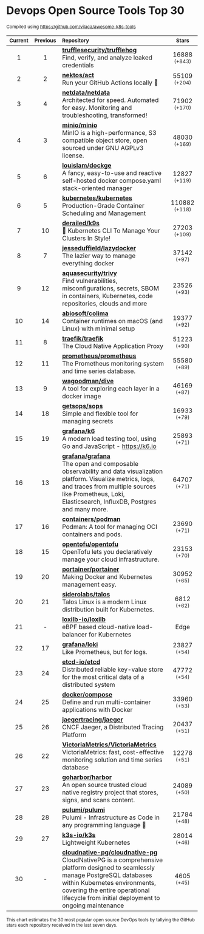 # Devops Open Source Tools Top 30
<sup>Compiled using https://github.com/vilaca/awesome-k8s-tools</sup>
<div align="center">

|<sub>Current</sub>|<sub>Previous</sub>|<sub>Repository</sub>|<sub>Stars</sub>|
|:---:|:---:|:---|:---:|
|1|1|[**trufflesecurity/trufflehog**](https://github.com/trufflesecurity/trufflehog)<br/>Find, verify, and analyze leaked credentials|16888 <sup>(+843)</sup>|
|2|2|[**nektos/act**](https://github.com/nektos/act)<br/>Run your GitHub Actions locally 🚀|55109 <sup>(+204)</sup>|
|3|4|[**netdata/netdata**](https://github.com/netdata/netdata)<br/>Architected for speed. Automated for easy. Monitoring and troubleshooting, transformed!|71902 <sup>(+170)</sup>|
|4|3|[**minio/minio**](https://github.com/minio/minio)<br/>MinIO is a high-performance, S3 compatible object store, open sourced under GNU AGPLv3 license.|48030 <sup>(+169)</sup>|
|5|6|[**louislam/dockge**](https://github.com/louislam/dockge)<br/>A fancy, easy-to-use and reactive self-hosted docker compose.yaml stack-oriented manager|12827 <sup>(+119)</sup>|
|6|5|[**kubernetes/kubernetes**](https://github.com/kubernetes/kubernetes)<br/>Production-Grade Container Scheduling and Management|110882 <sup>(+118)</sup>|
|7|10|[**derailed/k9s**](https://github.com/derailed/k9s)<br/>🐶 Kubernetes CLI To Manage Your Clusters In Style!|27203 <sup>(+109)</sup>|
|8|7|[**jesseduffield/lazydocker**](https://github.com/jesseduffield/lazydocker)<br/>The lazier way to manage everything docker|37142 <sup>(+97)</sup>|
|9|12|[**aquasecurity/trivy**](https://github.com/aquasecurity/trivy)<br/>Find vulnerabilities, misconfigurations, secrets, SBOM in containers, Kubernetes, code repositories, clouds and more|23526 <sup>(+93)</sup>|
|10|14|[**abiosoft/colima**](https://github.com/abiosoft/colima)<br/>Container runtimes on macOS (and Linux) with minimal setup|19377 <sup>(+92)</sup>|
|11|8|[**traefik/traefik**](https://github.com/traefik/traefik)<br/>The Cloud Native Application Proxy|51223 <sup>(+90)</sup>|
|12|11|[**prometheus/prometheus**](https://github.com/prometheus/prometheus)<br/>The Prometheus monitoring system and time series database.|55580 <sup>(+89)</sup>|
|13|9|[**wagoodman/dive**](https://github.com/wagoodman/dive)<br/>A tool for exploring each layer in a docker image|46169 <sup>(+87)</sup>|
|14|18|[**getsops/sops**](https://github.com/getsops/sops)<br/>Simple and flexible tool for managing secrets|16933 <sup>(+79)</sup>|
|15|19|[**grafana/k6**](https://github.com/grafana/k6)<br/>A modern load testing tool, using Go and JavaScript - https://k6.io|25893 <sup>(+71)</sup>|
|16|13|[**grafana/grafana**](https://github.com/grafana/grafana)<br/>The open and composable observability and data visualization platform. Visualize metrics, logs, and traces from multiple sources like Prometheus, Loki, Elasticsearch, InfluxDB, Postgres and many more. |64707 <sup>(+71)</sup>|
|17|16|[**containers/podman**](https://github.com/containers/podman)<br/>Podman: A tool for managing OCI containers and pods.|23690 <sup>(+71)</sup>|
|18|15|[**opentofu/opentofu**](https://github.com/opentofu/opentofu)<br/>OpenTofu lets you declaratively manage your cloud infrastructure.|23153 <sup>(+70)</sup>|
|19|20|[**portainer/portainer**](https://github.com/portainer/portainer)<br/>Making Docker and Kubernetes management easy.|30952 <sup>(+65)</sup>|
|20|21|[**siderolabs/talos**](https://github.com/siderolabs/talos)<br/>Talos Linux is a modern Linux distribution built for Kubernetes.|6812 <sup>(+62)</sup>|
|21|-|[**loxilb-io/loxilb**](https://github.com/loxilb-io/loxilb)<br/>eBPF based cloud-native load-balancer for Kubernetes|Edge|Telco|IoT|XaaS.|1448 <sup>(+56)</sup>|
|22|17|[**grafana/loki**](https://github.com/grafana/loki)<br/>Like Prometheus, but for logs.|23827 <sup>(+54)</sup>|
|23|24|[**etcd-io/etcd**](https://github.com/etcd-io/etcd)<br/>Distributed reliable key-value store for the most critical data of a distributed system|47772 <sup>(+54)</sup>|
|24|25|[**docker/compose**](https://github.com/docker/compose)<br/>Define and run multi-container applications with Docker|33960 <sup>(+53)</sup>|
|25|26|[**jaegertracing/jaeger**](https://github.com/jaegertracing/jaeger)<br/>CNCF Jaeger, a Distributed Tracing Platform|20437 <sup>(+51)</sup>|
|26|22|[**VictoriaMetrics/VictoriaMetrics**](https://github.com/VictoriaMetrics/VictoriaMetrics)<br/>VictoriaMetrics: fast, cost-effective monitoring solution and time series database|12278 <sup>(+51)</sup>|
|27|23|[**goharbor/harbor**](https://github.com/goharbor/harbor)<br/>An open source trusted cloud native registry project that stores, signs, and scans content.|24089 <sup>(+50)</sup>|
|28|28|[**pulumi/pulumi**](https://github.com/pulumi/pulumi)<br/>Pulumi - Infrastructure as Code in any programming language 🚀|21784 <sup>(+48)</sup>|
|29|27|[**k3s-io/k3s**](https://github.com/k3s-io/k3s)<br/>Lightweight Kubernetes|28014 <sup>(+46)</sup>|
|30|-|[**cloudnative-pg/cloudnative-pg**](https://github.com/cloudnative-pg/cloudnative-pg)<br/>CloudNativePG is a comprehensive platform designed to seamlessly manage PostgreSQL databases within Kubernetes environments, covering the entire operational lifecycle from initial deployment to ongoing maintenance|4605 <sup>(+45)</sup>|


</div>

<sub>This chart estimates the 30 most popular open source DevOps tools by tallying the GitHub stars each repository received in the last seven days.</sub>
